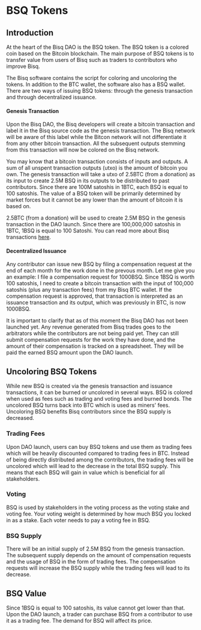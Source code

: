 # BSQ Tokens

## Introduction
At the heart of the Bisq DAO is the BSQ token. The BSQ token is a colored coin based on the Bitcoin blockchain. The main purpose of BSQ tokens is to transfer value from users of Bisq such as traders to contributors who improve Bisq.

The Bisq software contains the script for coloring and uncoloring the tokens. In addition to the BTC wallet, the software also has a BSQ wallet. There are two ways of issuing BSQ tokens: through the genesis transaction and through decentralized issuance.

#### Genesis Transaction
Upon the Bisq DAO, the Bisq developers will create a bitcoin transaction and label it in the Bisq source code as the genesis transaction. The Bisq network will be aware of this label while the Bitcon network will not differentiate it from any other bitcoin transaction. All the subsequent outputs stemming from this transaction will now be colored on the Bisq network. 

You may know that a bitcoin transaction consists of inputs and outputs. A sum of all unspent transaction outputs (utxo) is the amount of bitcoin you own. The genesis transaction will take a utxo of 2.5BTC (from a donation) as its input to create 2.5M BSQ in its outputs to be distributed to past contributors. Since there are 100M satoshis in 1BTC, each BSQ is equal to 100 satoshis. The value of a BSQ token will be primarily determined by market forces but it cannot be any lower than the amount of bitcoin it is based on.

2.5BTC (from a donation) will be used to create 2.5M BSQ in the genesis transaction in the DAO launch. Since there are 100,000,000 satoshis in 1BTC, 1BSQ is equal to 100 Satoshi. You can read more about Bisq transactions [here](bisqtx.md).

#### Decentralized Issuance
Any contributor can issue new BSQ by filing a compensation request at the end of each month for the work done in the prevous month. Let me give you an example: I file a compensation request for 1000BSQ. Since 1BSQ is worth 100 satoshis, I need to create a bitcoin transaction with the input of 100,000 satoshis (plus any transaction fees) from my Bisq BTC wallet. If the compensation request is approved, that transaction is interpreted as an issuance transaction and its output, which was previously in BTC, is now 1000BSQ.


It is important to clarify that as of this moment the Bisq DAO has not been launched yet. Any revenue generated from Bisq trades goes to the arbitrators while the contributors are not being paid yet. They can still submit compensation requests for the work they have done, and the amount of their compensation is tracked on a spreadsheet. They will be paid the earned BSQ amount upon the DAO launch. 

## Uncoloring BSQ Tokens
While new BSQ is created via the genesis transaction and issuance transactions, it can be burned or uncolored in several ways. BSQ is colored when used as fees such as trading and voting fees and burned bonds. The uncolored BSQ turns back into BTC which is used as miners' fees. Uncoloring BSQ benefits Bisq contributors since the BSQ supply is decreased.

### Trading Fees
Upon DAO launch, users can buy BSQ tokens and use them as trading fees which will be heavily discounted compared to trading fees in BTC. Instead of being directly distributed among the contributors, the trading fees will be uncolored which will lead to the decrease in the total BSQ supply. This means that each BSQ will gain in value which is beneficial for all stakeholders.

### Voting
BSQ is used by stakeholders in the voting process as the voting stake and voting fee. Your voting weight is determined by how much BSQ you locked in as a stake. Each voter needs to pay a voting fee in BSQ.

### BSQ Supply
There will be an initial supply of 2.5M BSQ from the genesis transaction. The subsequent supply depends on the amount of compensation requests and the usage of BSQ in the form of trading fees. The compensation requests will increase the BSQ supply while the trading fees will lead to its decrease. 

## BSQ Value
Since 1BSQ is equal to 100 satoshis, its value cannot get lower than that. Upon the DAO launch, a trader can purchase BSQ from a contributor to use it as a trading fee. The demand for BSQ will affect its price. 


